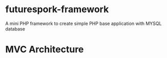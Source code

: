 # futurespork-framework
A mini PHP framework to create simple PHP base application with MYSQL database
# MVC Architecture
